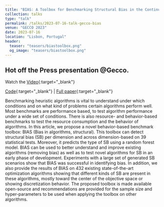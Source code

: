 ```yaml
---
title: "BIAS: A Toolbox for Benchmarking Structural Bias in the Continuous Domain"
collection: talks
type: "talk"
permalink: /talks/2023-07-16-talk-gecco-bias
venue: "GECCO 2023"
date: 2023-07-16
location: "Lisbon, Portugal"
header:
  teaser: "teasers/biastoolbox.png"
  og_image: "teasers/biastoolbox.png"
---
```


## Hot off the Press presentation @Gecco.

Watch the [Video](https://youtu.be/tVBM56y-lU0){:target="_blank"}

[Code](https://github.com/Dvermetten/BIAS){:target="_blank"} | [Full paper](https://ieeexplore.ieee.org/abstract/document/9828803){:target="_blank"}

Benchmarking heuristic algorithms is vital to understand under which conditions and on what kind of problems certain algorithms perform well. Most benchmarks are performance based, to test algorithm performance under a wide set of conditions. There is also resource- and behavior-based benchmarks to test the resource consumption and the behavior of algorithms. In this article, we propose a novel behavior-based benchmark toolbox: BIAS (Bias in algorithms, structural). This toolbox can detect structural bias (SB) per dimension and across dimension-based on 39 statistical tests. Moreover, it predicts the type of SB using a random forest model. BIAS can be used to better understand and improve existing algorithms (removing bias) as well as to test novel algorithms for SB in an early phase of development. Experiments with a large set of generated SB scenarios show that BIAS was successful in identifying bias. In addition, we also provide the results of BIAS on 432 existing state-of-the-art optimization algorithms showing that different kinds of SB are present in these algorithms, mostly toward the center of the objective space or showing discretization behavior. The proposed toolbox is made available open-source and recommendations are provided for the sample size and hyper-parameters to be used when applying the toolbox on other algorithms.

